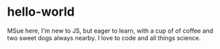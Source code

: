 # hello-world

MSue here, I'm new to JS, but eager to learn, with a cup of of coffee and two sweet dogs always nearby. 
I love to code and all things science. 
